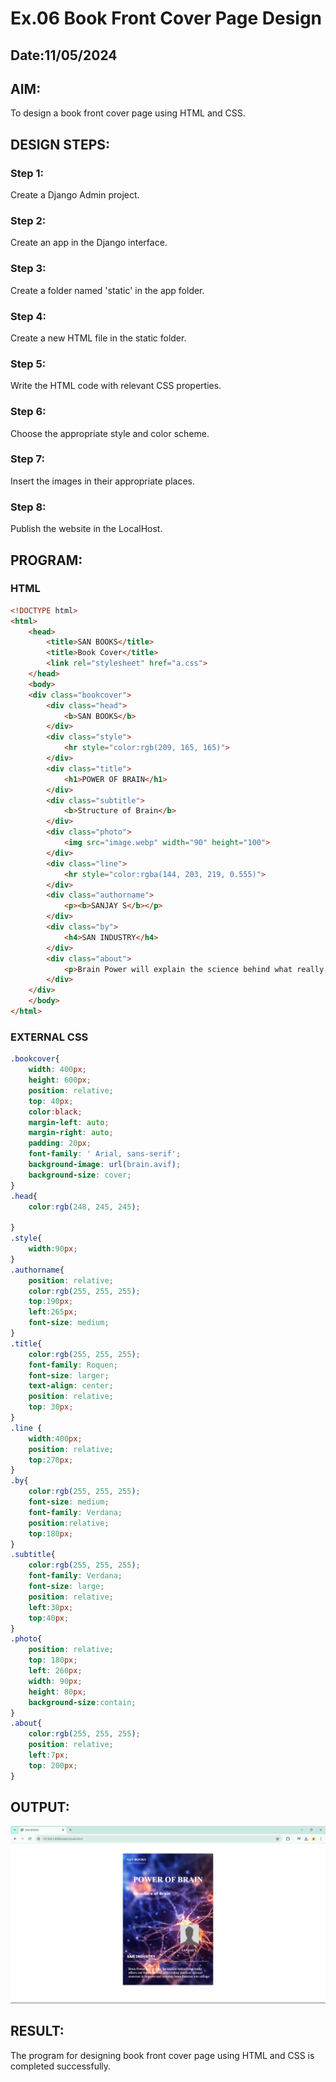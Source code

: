 # Ex.06 Book Front Cover Page Design
## Date:11/05/2024

## AIM:
To design a book front cover page using HTML and CSS.

## DESIGN STEPS:

### Step 1:
Create a Django Admin project.

### Step 2:
Create an app in the Django interface.

### Step 3:
Create a folder named 'static' in the app folder.

### Step 4:
Create a new HTML file in the static folder.

### Step 5:
Write the HTML code with relevant CSS properties.

### Step 6:
Choose the appropriate style and color scheme.

### Step 7:
Insert the images in their appropriate places.

### Step 8:
Publish the website in the LocalHost.

## PROGRAM:
### HTML
```HTML
<!DOCTYPE html>
<html>
    <head>
        <title>SAN BOOKS</title>
        <title>Book Cover</title>
        <link rel="stylesheet" href="a.css">
    </head>
    <body>
    <div class="bookcover">
        <div class="head">
            <b>SAN BOOKS</b>
        </div>
        <div class="style">
            <hr style="color:rgb(209, 165, 165)">
        </div>
        <div class="title">
            <h1>POWER OF BRAIN</h1>
        </div>
        <div class="subtitle">
            <b>Structure of Brain</b>
        </div>
        <div class="photo">
            <img src="image.webp" width="90" height="100">
        </div>
        <div class="line">
            <hr style="color:rgba(144, 203, 219, 0.555)">
        </div>
        <div class="authorname">
            <p><b>SANJAY S</b></p>
        </div>
        <div class="by">
            <h4>SAN INDUSTRY</h4>
        </div>
        <div class="about">
            <p>Brain Power will explain the science behind what really affects our brains, as well as providing practical tips and exercises to improve and maintain brain function into old age.</p>
        </div>
    </div>
    </body>
</html>    
```
### EXTERNAL CSS
```CSS
.bookcover{
    width: 400px;
    height: 600px;
    position: relative;
    top: 40px;
    color:black;
    margin-left: auto;
    margin-right: auto;
    padding: 20px;
    font-family: ' Arial, sans-serif';
    background-image: url(brain.avif);
    background-size: cover;
}
.head{
    color:rgb(248, 245, 245);

}
.style{
    width:90px;
}
.authorname{ 
    position: relative;
    color:rgb(255, 255, 255);
    top:190px;
    left:265px;
    font-size: medium;
}
.title{
    color:rgb(255, 255, 255);
    font-family: Roquen;
    font-size: larger;
    text-align: center;
    position: relative;
    top: 30px;
}
.line {
    width:400px;
    position: relative;
    top:270px;  
}
.by{
    color:rgb(255, 255, 255);
    font-size: medium;
    font-family: Verdana;
    position:relative;
    top:180px;
}
.subtitle{
    color:rgb(255, 255, 255);
    font-family: Verdana;
    font-size: large;
    position: relative;
    left:30px;
    top:40px;
}
.photo{
    position: relative;
    top: 180px;
    left: 260px;
    width: 90px;
    height: 80px;
    background-size:contain;
}
.about{
    color:rgb(255, 255, 255);
    position: relative;
    left:7px;
    top: 200px;
}
```

## OUTPUT:
![alt text](out.png)

## RESULT:
The program for designing book front cover page using HTML and CSS is completed successfully.
